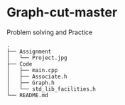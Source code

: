 # Graph-cut-master
Problem solving and Practice
```
.
├── Assignment
│   └── Project.jpg
├── Code
│   ├── main.cpp
│   ├── Associate.h
│   ├── Graph.h
│   └── std_lib_facilities.h
└── README.md
```
